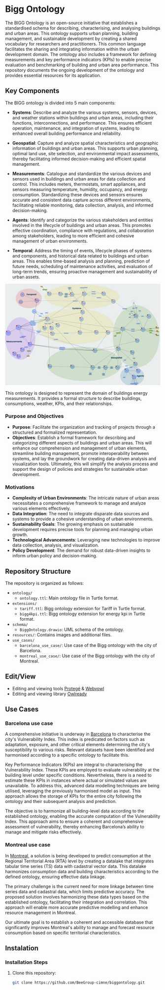 # Bigg Ontology

The BIGG Ontology is an open-source initiative that establishes a standardised schema
for describing, characterising, and analysing buildings and urban areas. This ontology supports urban planning, building
management, and sustainable development by creating a shared vocabulary for researchers and practitioners. This common
language facilitates the sharing and integrating information within the urban development domain. The ontology also
includes a framework for defining measurements and key performance indicators (KPIs) to enable precise evaluation and
benchmarking of building and urban area performance. This repository documents the ongoing development of the ontology
and provides essential resources for its application.

## Key Components

The BIGG ontology is divided into 5 main components:

- **Systems**: Describe and analyze the various systems, sensors, devices, and weather stations within buildings and
  urban areas, including their functions, interconnections, and performance. This ensures efficient operation,
  maintenance, and integration of systems, leading to enhanced overall building performance and reliability.

- **Geospatial**: Capture and analyze spatial characteristics and geographic information of buildings and urban areas.
  This supports urban planning, optimal land use, site selection, and environmental impact assessments, thereby
  facilitating informed decision-making and efficient spatial management.

- **Measurements**: Catalogue and standardize the various devices and sensors used in buildings and urban areas for data
  collection and control. This includes meters, thermostats, smart appliances, and sensors measuring temperature,
  humidity, occupancy, and energy consumption. Standardizing these devices and sensors ensures accurate and consistent
  data capture across different environments, facilitating reliable monitoring, data collection, analysis, and informed
  decision-making.

- **Agents**: Identify and categorize the various stakeholders and entities involved in the lifecycle of buildings and
  urban areas. This promotes effective coordination, compliance with regulations, and collaboration among stakeholders,
  leading to more efficient and cohesive management of urban environments.

- **Temporal**: Address the timing of events, lifecycle phases of systems and components, and historical data related to
  buildings and urban areas. This enables time-based analysis and planning, prediction of future needs, scheduling of
  maintenance activities, and evaluation of long-term trends, ensuring proactive management and sustainability of urban
  assets.

![Ontology](resources/ontology.png)

This ontology is designed to represent the domain of buildings energy measurements. It provides a formal structure to
describe buildings, consumptions, weather, KPIs, and their relationships.

### Purpose and Objectives

- **Purpose**: Facilitate the organization and tracking of projects through a structured and formalized representation.
- **Objectives**: Establish a formal framework for describing and categorizing different aspects of buildings and urban
  areas. This will enhance our comprehension and management of urban elements, streamline building management, promote
  interoperability between systems, and lay the groundwork for creating data-driven analysis and visualization tools.
  Ultimately, this will simplify the analysis process and support the design of policies and strategies for sustainable
  urban development.

### Motivations

- **Complexity of Urban Environments**: The intricate nature of urban areas necessitates a comprehensive framework to
  manage
  and analyze various elements effectively.
- **Data Integration**: The need to integrate disparate data sources and systems to provide a cohesive understanding of
  urban environments.
- **Sustainability Goals**: The growing emphasis on sustainable development requires precise tools for planning and
  managing
  urban growth.
- **Technological Advancements**: Leveraging new technologies to improve data collection, analysis, and visualization.
- **Policy Development**: The demand for robust data-driven insights to inform urban policy and decision-making.

## Repository Structure

The repository is organized as follows:

- `ontology/`
    - `ontology.ttl`: Main ontology file in Turtle format.
- `extensions/`
    - `tariff.ttl`: Bigg ontology extension for Tariff in Turtle format.
    - `bigg4kpi.ttl`: Bigg ontology extension for energy kpi in Turtle format.
- `schema/`
    - `BiggOntology.drawio`: UML schema of the ontology.
- `resources/`: Contains images and additional files.
- `use_cases/`
    - `barcelona_use_case/`: Use case of the Bigg ontology with the city of Barcelona.
    - `montreal_use_case/`: Use case of the Bigg ontology with the city of Montreal.

## Edit/View

- Editing and viewing tools [Protegé](https://protege.stanford.edu/) & [Webvowl](https://service.tib.eu/webvowl/)
- Editing and viewing library [Owlready](https://owlready2.readthedocs.io/en/latest/)

## Use Cases

### Barcelona use case

A comprehensive initiative is underway in [Barcelona](use_cases/barcelona_use_case/README.md) to characterise the city's
Vulnerability Index. This index is
predicated on factors such as adaptation, exposure, and other critical elements determining the city's susceptibility to
various risks. Relevant datasets have been identified and harmonised according to a specific ontology to facilitate
this.

Key Performance Indicators (KPIs) are integral to characterising the Vulnerability Index. These KPIs are employed to
evaluate vulnerability at the building level under specific conditions. Nevertheless, there is a need to estimate these
KPIs in instances where actual or simulated values are unavailable. To address this, advanced data modelling techniques
are being utilised, leveraging the previously harmonised model as input. This approach allows the storage of KPIs for
the entire city following the ontology and their subsequent analysis and prediction.

The objective is to harmonize all building-level data according to the established ontology, enabling the accurate
computation of the Vulnerability Index. This approach aims to ensure a coherent and comprehensive assessment of
vulnerability, thereby enhancing Barcelona’s ability to manage and mitigate risks effectively.

### Montreal use case

In [Montreal](use_cases/montreal_use_case/README.md), a solution is being developed to predict consumption at the
Regional Territorial Area (RTA) level by
creating a datalake that integrates tabular time series (TS) data with cadastral vector data. This datalake harmonizes
consumption data and building characteristics according to the defined ontology, ensuring effective data linkage.

The primary challenge is the current need for more linkage between time series data and cadastral data, which limits
predictive accuracy. The proposed solution involves harmonizing these data types based on the established ontology,
facilitating their integration and correlation. This approach will enable more accurate predictive modelling and enhance
resource management in Montreal.

Our ultimate goal is to establish a coherent and accessible database that significantly improves Montreal's ability to
manage and forecast resource consumption based on specific territorial characteristics.

## Instalation

### Installation Steps

1. Clone this repository:
   ```bash
   git clone https://github.com/BeeGroup-cimne/biggontology.git

